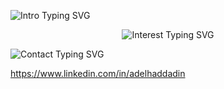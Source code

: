 <p align="left">
  <img src="https://readme-typing-svg.demolab.com?font=Fira+Code&weight=600&duration=4000&pause=1000&color=FFFFFF&multiline=true&width=1000&height=140&lines=Hi%2C+I+am+Adel+%F0%9F%91%8B+%F0%9F%98%83" alt="Intro Typing SVG">
<p align="center">
  <img src="https://readme-typing-svg.demolab.com?font=Fira+Code&weight=600&duration=4000&pause=1000&color=7FDBFF&multiline=true&width=1000&height=140&lines=Interested+in+forecasting+with+machine+learning+and+Bayesian+methods;and+building+and+implementing+AI+for+productivity+enhancements+and+problem-solving." alt="Interest Typing SVG">
<p align="left">
  <img src="https://readme-typing-svg.demolab.com?font=Fira+Code&weight=600&duration=4000&pause=1000&color=FFFFFF&multiline=true&width=1000&height=140&lines=If+you+would+like+to+reach+out+to+me%2C+write+me+%F0%9F%93%AB+on+LinkedIn%3A;https%3A%2F%2Fwww.linkedin.com%2Fin%2Fadelhaddadin" alt="Contact Typing SVG">
</p>


https://www.linkedin.com/in/adelhaddadin
